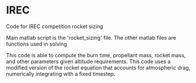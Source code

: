 # IREC
Code for IREC competition rocket sizing

Main matlab script is the 'rocket_sizing' file. The other matlab files are functions used in solving

This code is able to compute the burn time, propellant mass, rocket mass, and other parameters given altitude requirements. This code uses a modified version of the rocket equation that accounts for atmospheric drag, numerically integrating with a fixed timestep.
